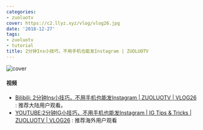 ```yaml
---
categories:
- zuoluotv
cover: https://c2.llyz.xyz/vlog/vlog26.jpg
date: '2018-12-27'
tags:
- zuoluotv
- tutorial
title: 2分钟Ins小技巧，不用手机也能发Instagram | ZUOLUOTV
---
```


![cover](https://c2.llyz.xyz/vlog/vlog26.jpg)

#### 视频

- [Bilibili: 2分钟Ins小技巧，不用手机也能发Instagram | ZUOLUOTV | VLOG26](https://www.bilibili.com/video/av39077059/) : 推荐大陆用户观看。
- [YOUTUBE:2分钟IG小技巧，不用手机也能发Instagram | IG Tips & Tricks | ZUOLUOTV | VLOG26](https://www.youtube.com/watch?v=DMHzAYfvdwc) : 推荐海外用户观看

